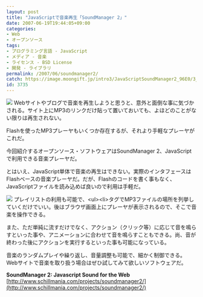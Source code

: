 ```yaml
---
layout: post
title: "JavaScriptで音楽再生「SoundManager 2」"
date: 2007-06-19T19:44:05+09:00
categories:
- Web
- オープンソース
tags: 
- プログラミング言語 - JavaScript
- メディア - 音楽
- ライセンス - BSD License
- 開発 - ライブラリ
permalink: /2007/06/soundmanager2/
catch: https://image.moongift.jp/intro3/JavaScriptSoundManager2_96E0/3_thumb.png
id: 3735
---
```

[![](https://image.moongift.jp/intro3/JavaScriptSoundManager2_96E0/4_thumb.png)](https://image.moongift.jp/intro3/JavaScriptSoundManager2_96E0/42.png) Webサイトやブログで音楽を再生しようと思うと、意外と面倒な事に気づかされる。サイト上にMP3のリンクだけ貼って置いておいても、よほどのことがない限りは再生されない。   
  
Flashを使ったMP3プレーヤもいくつか存在するが、それより手軽なプレーヤがこれだ。   
  
今回紹介するオープンソース・ソフトウェアはSoundManager 2、JavaScriptで利用できる音楽プレーヤだ。   
  
<!--more-->  
  
とはいえ、JavaScript単体で音楽の再生はできない。実際のインタフェースはFlashベースの音楽プレーヤだ。だが、Flashのコードを書く事もなく、JavaScriptファイルを読み込めば良いので利用は手軽だ。   
  
[![](https://image.moongift.jp/intro3/JavaScriptSoundManager2_96E0/3_thumb.png)](https://image.moongift.jp/intro3/JavaScriptSoundManager2_96E0/32.png) プレイリストの利用も可能で、\<ul\>\<li\>タグでMP3ファイルの場所を列挙していくだけでいい。後はブラウザ画面上にプレーヤが表示されるので、そこで音楽を操作できる。   
  
また、ただ単純に流すだけでなく、アクション（クリック等）に応じて音を鳴らすといった事や、アニメーションに合わせて音を鳴らすこともできる。尚、音が終わった後にアクションを実行するといった事も可能になっている。   
  
音楽のランダムプレイや繰り返し、音量調整も可能で、細かく制御できる。Webサイトで音楽を取り扱う場合はぜひ試してみて欲しいソフトウェアだ。   
  
**SoundManager 2: Javascript Sound for the Web**  
[http://www.schillmania.com/projects/soundmanager2/](http://www.schillmania.com/projects/soundmanager2/)